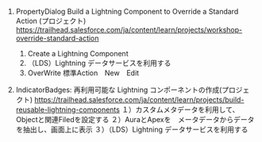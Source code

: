 1. PropertyDialog Build a Lightning Component to Override a Standard Action (プロジェクト)
   https://trailhead.salesforce.com/ja/content/learn/projects/workshop-override-standard-action
   1) Create a Lightning Component
   2) （LDS）Lightning データサービスを利用する
   3) OverWrite 標準Action　New　Edit
   
4. IndicatorBadges:  再利用可能な Lightning コンポーネントの作成(プロジェクト)
   https://trailhead.salesforce.com/ja/content/learn/projects/build-reusable-lightning-components
  １）カスタムメタデータを利用して、Objectと関連Filedを設定する
  ２）AuraとApexを　メータデータからデータを抽出し、画面上に表示
  ３）（LDS）Lightning データサービスを利用する
